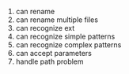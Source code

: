 1. can rename
2. can rename multiple files
3. can recognize ext
4. can recognize simple patterns
4. can recognize complex patterns
4. can accept parameters
5. handle path problem
